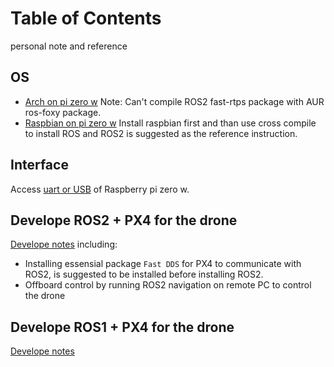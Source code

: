# Table of Contents
personal note and reference
## OS
* [Arch on pi zero w](arch_linux_on_raspberry_pi_zero_w.md)
Note: Can't compile ROS2 fast-rtps package with AUR ros-foxy package.
* [Raspbian on pi zero w](raspbian_on_raspberry_pi_zero.md) 
Install raspbian first and than use cross compile to install ROS and ROS2 is suggested as the reference instruction.
## Interface
Access [uart or USB](uart_control_raspberry_pi_zero_w.md) of Raspberry pi zero w.

## Develope ROS2 + PX4 for the drone
[Develope notes](develope_ROS2_PX4_autopilot.md) including:
* Installing essensial package `Fast DDS` for PX4 to communicate with ROS2, is suggested to be installed before installing ROS2.
* Offboard control by running ROS2 navigation on remote PC to control the drone
## Develope ROS1 + PX4 for the drone
[Develope notes](develope_ROS1_PX4_autopilot.md)